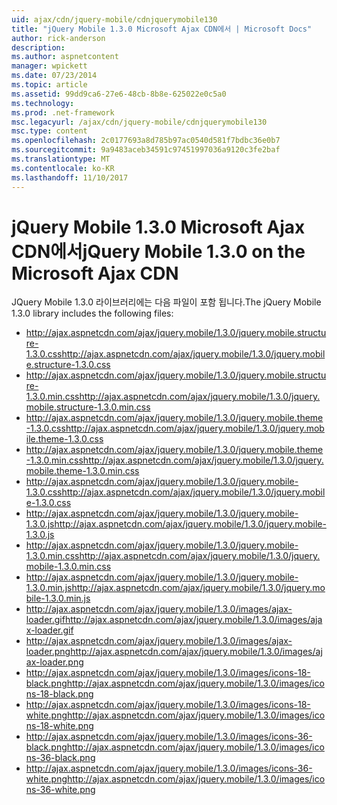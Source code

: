 ```yaml
---
uid: ajax/cdn/jquery-mobile/cdnjquerymobile130
title: "jQuery Mobile 1.3.0 Microsoft Ajax CDN에서 | Microsoft Docs"
author: rick-anderson
description: 
ms.author: aspnetcontent
manager: wpickett
ms.date: 07/23/2014
ms.topic: article
ms.assetid: 99dd9ca6-27e6-48cb-8b8e-625022e0c5a0
ms.technology: 
ms.prod: .net-framework
msc.legacyurl: /ajax/cdn/jquery-mobile/cdnjquerymobile130
msc.type: content
ms.openlocfilehash: 2c0177693a8d785b97ac0540d581f7bdbc36e0b7
ms.sourcegitcommit: 9a9483aceb34591c97451997036a9120c3fe2baf
ms.translationtype: MT
ms.contentlocale: ko-KR
ms.lasthandoff: 11/10/2017
---
```

<a name="jquery-mobile-130-on-the-microsoft-ajax-cdn"></a><span data-ttu-id="44508-102">jQuery Mobile 1.3.0 Microsoft Ajax CDN에서</span><span class="sxs-lookup"><span data-stu-id="44508-102">jQuery Mobile 1.3.0 on the Microsoft Ajax CDN</span></span>
====================
<span data-ttu-id="44508-103">JQuery Mobile 1.3.0 라이브러리에는 다음 파일이 포함 됩니다.</span><span class="sxs-lookup"><span data-stu-id="44508-103">The jQuery Mobile 1.3.0 library includes the following files:</span></span>

- <span data-ttu-id="44508-104">http://ajax.aspnetcdn.com/ajax/jquery.mobile/1.3.0/jquery.mobile.structure-1.3.0.css</span><span class="sxs-lookup"><span data-stu-id="44508-104">http://ajax.aspnetcdn.com/ajax/jquery.mobile/1.3.0/jquery.mobile.structure-1.3.0.css</span></span>
- <span data-ttu-id="44508-105">http://ajax.aspnetcdn.com/ajax/jquery.mobile/1.3.0/jquery.mobile.structure-1.3.0.min.css</span><span class="sxs-lookup"><span data-stu-id="44508-105">http://ajax.aspnetcdn.com/ajax/jquery.mobile/1.3.0/jquery.mobile.structure-1.3.0.min.css</span></span>
- <span data-ttu-id="44508-106">http://ajax.aspnetcdn.com/ajax/jquery.mobile/1.3.0/jquery.mobile.theme-1.3.0.css</span><span class="sxs-lookup"><span data-stu-id="44508-106">http://ajax.aspnetcdn.com/ajax/jquery.mobile/1.3.0/jquery.mobile.theme-1.3.0.css</span></span>
- <span data-ttu-id="44508-107">http://ajax.aspnetcdn.com/ajax/jquery.mobile/1.3.0/jquery.mobile.theme-1.3.0.min.css</span><span class="sxs-lookup"><span data-stu-id="44508-107">http://ajax.aspnetcdn.com/ajax/jquery.mobile/1.3.0/jquery.mobile.theme-1.3.0.min.css</span></span>
- <span data-ttu-id="44508-108">http://ajax.aspnetcdn.com/ajax/jquery.mobile/1.3.0/jquery.mobile-1.3.0.css</span><span class="sxs-lookup"><span data-stu-id="44508-108">http://ajax.aspnetcdn.com/ajax/jquery.mobile/1.3.0/jquery.mobile-1.3.0.css</span></span>
- <span data-ttu-id="44508-109">http://ajax.aspnetcdn.com/ajax/jquery.mobile/1.3.0/jquery.mobile-1.3.0.js</span><span class="sxs-lookup"><span data-stu-id="44508-109">http://ajax.aspnetcdn.com/ajax/jquery.mobile/1.3.0/jquery.mobile-1.3.0.js</span></span>
- <span data-ttu-id="44508-110">http://ajax.aspnetcdn.com/ajax/jquery.mobile/1.3.0/jquery.mobile-1.3.0.min.css</span><span class="sxs-lookup"><span data-stu-id="44508-110">http://ajax.aspnetcdn.com/ajax/jquery.mobile/1.3.0/jquery.mobile-1.3.0.min.css</span></span>
- <span data-ttu-id="44508-111">http://ajax.aspnetcdn.com/ajax/jquery.mobile/1.3.0/jquery.mobile-1.3.0.min.js</span><span class="sxs-lookup"><span data-stu-id="44508-111">http://ajax.aspnetcdn.com/ajax/jquery.mobile/1.3.0/jquery.mobile-1.3.0.min.js</span></span>
- <span data-ttu-id="44508-112">http://ajax.aspnetcdn.com/ajax/jquery.mobile/1.3.0/images/ajax-loader.gif</span><span class="sxs-lookup"><span data-stu-id="44508-112">http://ajax.aspnetcdn.com/ajax/jquery.mobile/1.3.0/images/ajax-loader.gif</span></span>
- <span data-ttu-id="44508-113">http://ajax.aspnetcdn.com/ajax/jquery.mobile/1.3.0/images/ajax-loader.png</span><span class="sxs-lookup"><span data-stu-id="44508-113">http://ajax.aspnetcdn.com/ajax/jquery.mobile/1.3.0/images/ajax-loader.png</span></span>
- <span data-ttu-id="44508-114">http://ajax.aspnetcdn.com/ajax/jquery.mobile/1.3.0/images/icons-18-black.png</span><span class="sxs-lookup"><span data-stu-id="44508-114">http://ajax.aspnetcdn.com/ajax/jquery.mobile/1.3.0/images/icons-18-black.png</span></span>
- <span data-ttu-id="44508-115">http://ajax.aspnetcdn.com/ajax/jquery.mobile/1.3.0/images/icons-18-white.png</span><span class="sxs-lookup"><span data-stu-id="44508-115">http://ajax.aspnetcdn.com/ajax/jquery.mobile/1.3.0/images/icons-18-white.png</span></span>
- <span data-ttu-id="44508-116">http://ajax.aspnetcdn.com/ajax/jquery.mobile/1.3.0/images/icons-36-black.png</span><span class="sxs-lookup"><span data-stu-id="44508-116">http://ajax.aspnetcdn.com/ajax/jquery.mobile/1.3.0/images/icons-36-black.png</span></span>
- <span data-ttu-id="44508-117">http://ajax.aspnetcdn.com/ajax/jquery.mobile/1.3.0/images/icons-36-white.png</span><span class="sxs-lookup"><span data-stu-id="44508-117">http://ajax.aspnetcdn.com/ajax/jquery.mobile/1.3.0/images/icons-36-white.png</span></span>
